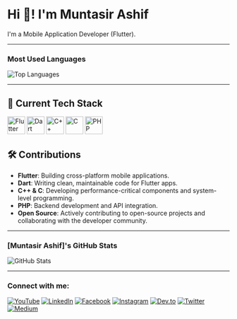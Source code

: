 # Hi 👋! I'm Muntasir Ashif
I'm a Mobile Application Developer (Flutter).

---

### Most Used Languages

![Top Languages](https://github-readme-stats.vercel.app/api/top-langs/?username=MuntasirAsif&layout=compact&theme=radical)

---

## 🚀 Current Tech Stack

<p align="left">
  <img src="https://raw.githubusercontent.com/your-username/your-repo-name/main/assets/flutter.png" alt="Flutter" width="40" height="40"/>
  <img src="https://raw.githubusercontent.com/your-username/your-repo-name/main/assets/dart.png" alt="Dart" width="40" height="40"/>
  <img src="https://raw.githubusercontent.com/your-username/your-repo-name/main/assets/cplusplus.png" alt="C++" width="40" height="40"/>
  <img src="https://raw.githubusercontent.com/your-username/your-repo-name/main/assets/c.png" alt="C" width="40" height="40"/>
  <img src="https://raw.githubusercontent.com/your-username/your-repo-name/main/assets/php.png" alt="PHP" width="40" height="40"/>
</p>

## 🛠️ Contributions

- **Flutter**: Building cross-platform mobile applications.
- **Dart**: Writing clean, maintainable code for Flutter apps.
- **C++ & C**: Developing performance-critical components and system-level programming.
- **PHP**: Backend development and API integration.
- **Open Source**: Actively contributing to open-source projects and collaborating with the developer community.

---

### [Muntasir Ashif]'s GitHub Stats

![GitHub Stats](https://github-readme-stats.vercel.app/api?username=MuntasirAsif&show_icons=true&theme=radical)

---


### Connect with me:

[![YouTube](https://img.shields.io/badge/YouTube-red?style=flat-square&logo=youtube)](https://www.youtube.com/@errorcode99official)
[![LinkedIn](https://img.shields.io/badge/LinkedIn-blue?style=flat-square&logo=linkedin)](https://www.linkedin.com/in/muhammad-muntasir-mahamud-ashif-2a6749200/)
[![Facebook](https://img.shields.io/badge/Facebook-1877F2?style=flat-square&logo=facebook&logoColor=white)](https://www.facebook.com/muntasir.sky.llc)
[![Instagram](https://img.shields.io/badge/Instagram-E4405F?style=flat-square&logo=instagram&logoColor=white)](https://www.instagram.com/muntasirashif)
[![Dev.to](https://img.shields.io/badge/Dev.to-0A0A0A?style=flat-square&logo=devdotto)](https://dev.to/yourusername)
[![Twitter](https://img.shields.io/badge/Twitter-blue?style=flat-square&logo=twitter&logoColor=white)](https://twitter.com/ashif_muntasir)
[![Medium](https://img.shields.io/badge/-Medium-black?style=flat-square&logo=medium)](https://medium.com/@muntasirashifee)

